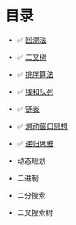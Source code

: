 # 目录

- :white_check_mark: [回溯法](/leetcode/backtrack)

- :white_check_mark: [二叉树](/leetcode/binary-tree)

- :white_check_mark: [排序算法](/leetcode/sort)

- :white_check_mark: [栈和队列](/leetcode/stack_queue)
  
- :white_check_mark: [链表](/leetcode/linked-list)

- :white_check_mark: [滑动窗口思想](/leetcode/sliding-window)

- :white_check_mark: [递归思维](/leetcode/recursion)

- 动态规划

- 二进制

- 二分搜索

- 二叉搜索树


